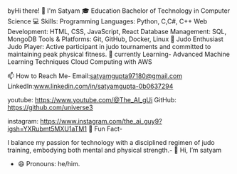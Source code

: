 byHi there! 👋 I'm Satyam
🎓 Education
Bachelor of Technology in Computer Science
💻 Skills: Programming Languages: Python, C,C#, C++
Web Development: HTML, CSS, JavaScript, React
Database Management: SQL, MongoDB
Tools & Platforms: Git, GitHub, Docker, Linux
🥋 Judo Enthusiast
Judo Player: Active participant in judo tournaments and committed to maintaining peak physical fitness.
🌱 currently Learning-
Advanced Machine Learning Techniques
Cloud Computing with AWS

📫 How to Reach Me-
Email:satyamgupta97180@gmail.com LinkedIn:www.linkedin.com/in/satyamgupta-0b0637294

youtube: https://www.youtube.com/@The_AI_gUi
GitHub: https://github.com/universe3

instagram: https://www.instagram.com/the_ai_guy9?igsh=YXRubmt5MXU1aTM1
🚀 Fun Fact-

I balance my passion for technology with a disciplined regimen of judo training, embodying both mental and physical strength.- 👋 Hi, I’m satyam 
- 😄 Pronouns: he/him.
